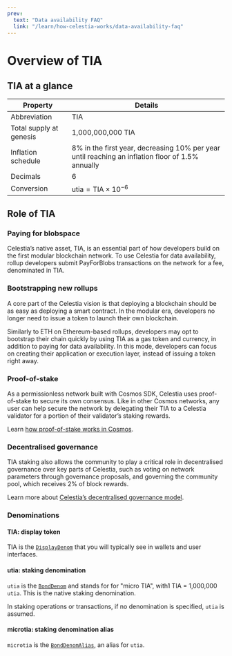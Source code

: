 ```yaml
---
prev:
  text: "Data availability FAQ"
  link: "/learn/how-celestia-works/data-availability-faq"
---
```


# Overview of TIA

## TIA at a glance

<!-- markdownlint-disable MD013 -->

| Property                | Details                                                                                          |
| ----------------------- | ------------------------------------------------------------------------------------------------ |
| Abbreviation            | TIA                                                                                              |
| Total supply at genesis | 1,000,000,000 TIA                                                                                |
| Inflation schedule      | 8% in the first year, decreasing 10% per year until reaching an inflation floor of 1.5% annually |
| Decimals                | 6                                                                                                |
| Conversion              | $\text{utia} = \text{TIA} \times 10^{-6}$                                                        |

<!-- markdownlint-enable MD013 -->

## Role of TIA

### Paying for blobspace

Celestia’s native asset, TIA, is an essential part of how developers build on
the first modular blockchain network. To use Celestia for data availability,
rollup developers submit PayForBlobs transactions on the network for a fee,
denominated in TIA.

### Bootstrapping new rollups

A core part of the Celestia vision is that deploying a blockchain should be as
easy as deploying a smart contract. In the modular era, developers no longer
need to issue a token to launch their own blockchain.

Similarly to ETH on Ethereum-based rollups, developers may opt to bootstrap
their chain quickly by using TIA as a gas token and currency, in addition to
paying for data availability. In this mode, developers can focus on creating
their application or execution layer, instead of issuing a token right away.

### Proof-of-stake

As a permissionless network built with Cosmos SDK, Celestia uses proof-of-stake
to secure its own consensus. Like in other Cosmos networks, any user can help
secure the network by delegating their TIA to a Celestia validator for a portion
of their validator’s staking rewards.

Learn [how proof-of-stake works in Cosmos](https://docs.cosmos.network/main/modules/staking).

### Decentralised governance

TIA staking also allows the community to play a critical role in decentralised
governance over key parts of Celestia, such as voting on network parameters
through governance proposals, and governing the community pool, which receives
2% of block rewards.

Learn more about [Celestia’s decentralised governance model](./staking-governance-supply.md#decentralised-governance).

### Denominations

#### TIA: display token

TIA is the [`DisplayDenom`](https://github.com/celestiaorg/celestia-app/blob/ada77509d7fdedf2a3e3400b720549365851454c/app/app.go#L110-L111)
that you will typically see in wallets and user interfaces.

#### utia: staking denomination

`utia` is the [`BondDenom`](https://github.com/celestiaorg/celestia-app/blob/ada77509d7fdedf2a3e3400b720549365851454c/pkg/appconsts/global_consts.go#L75-L76)
and stands for for "micro TIA", with1 TIA = 1,000,000 `utia`. This is the
native staking denomination.

In staking operations or transactions, if no denomination is specified, `utia`
is assumed.

#### microtia: staking denomination alias

`microtia` is the [`BondDenomAlias`](https://github.com/celestiaorg/celestia-app/blob/ada77509d7fdedf2a3e3400b720549365851454c/app/app.go#L108-L109),
an alias for `utia`.
